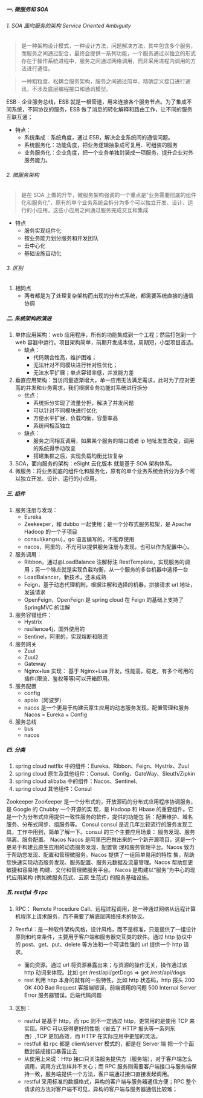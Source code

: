 ##### 一. 微服务和 SOA

###### 1. SOA 面向服务的架构 Service Oriented Ambiguity

> 是一种架构设计模式，一种设计方法，问题解决方法，其中包含多个服务，而服务之间通过配合，最终会提供一系列功能，一个服务通过以独立的形式存在于操作系统进程中，服务之间通过网络调用，而非采用进程内调用的方法进行通信。

> 一种粗粒度、松耦合服务架构，服务之间通过简单、精确定义接口进行通讯，不涉及底层编程接口和通讯模型。

ESB - 企业服务总线，ESB 就是一根管道，用来连接各个服务节点。为了集成不同系统，不同协议的服务，ESB 做了消息的转化解释和路由工作，让不同的服务互联互通；

- 特点：
  - 系统集成：系统角度，通过 ESB，解决企业系统间的通信问题。
  - 系统服务化：功能角度，把业务逻辑抽象成可复用、可组装的服务
  - 业务服务化：企业角度，把一个业务单独封装成一项服务，提升企业对外服务能力。

###### 2. 微服务架构

> 是在 SOA 上做的升华，微服务架构强调的一个重点是"业务需要彻底的组件化和服务化"，原有的单个业务系统会拆分为多个可以独立开发、设计、运行的小应用。这些小应用之间通过服务完成交互和集成

- 特点
  - 服务实现组件化
  - 按业务能力划分服务和开发团队
  - 去中心化
  - 基础设施自动化

###### 3. 区别

1. 相同点
   - 两者都是为了处理复杂架构而出现的分布式系统，都需要系统直接的通信协调

##### 二. 系统架构的演进

1. 单体应用架构：web 应用程序，所有的功能集成到一个工程；然后打包到一个 web 容器中运行。项目架构简单，前期开发成本低，周期短，小型项目首选。
   - 缺点：
     - 代码耦合性高，维护困难；
     - 无法针对不同模块进行针对性优化；
     - 无法水平扩展；单点容错率低，并发能力差
2. 垂直应用架构：当访问量逐渐增大，单一应用无法满足需求，此时为了应对更高的并发和业务需求，我们根据业务功能对系统进行拆分
   - 优点：
     - 系统拆分实现了流量分担，解决了并发问题
     - 可以针对不同模块进行优化
     - 方便水平扩展，负载均衡，容量率高
     - 系统间相互独立
   - 缺点：
     - 服务之间相互调用，如果某个服务的端口或者 ip 地址发生改变，调用的系统得手动改变
     - 搭建集群之后，实现负载均衡比较复杂
3. SOA，面向服务的架构：eSight 云化版本 就是基于 SOA 架构体系。
4. 微服务：将业务彻底的组件化和服务化，原有的单个业务系统会拆分为多个可以独立开发、设计、运行的小应用。

##### 三. 组件

1. 服务注册与发现：
   - Eureka
   - Zeekeeper，和 dubbo 一起使用；是一个分布式服务框架，是 Apache Hadoop 的一个子项目
   - consul(kangsu)，go 语言编写的，不推荐使用
   - nacos，阿里的，不光可以提供服务注册与发现，也可以作为配置中心。
2. 服务调用：
   - Ribbon，通过@LoadBalance 注解标注 RestTemplate，实现服务的调用；另一个特点就是实现负载均衡，从一个服务的多台机器中选择一台
   - LoadBalancer，新技术，还未成熟
   - Feign，基于动态代理机制，根据注解和选择的机器，拼接请求 url 地址，发送请求
   - OpenFeign，OpenFeign 是 spring cloud 在 Feign 的基础上支持了 SpringMVC 的注解
3. 服务容错组件：
   - Hystrix
   - resilience4j，国外使用的
   - Sentinel，阿里的，实现熔断和限流
4. 服务网关
   - Zuul
   - Zuul2
   - Gateway
   - Nginx+lua 实现： 基于 Nginx+Lua 开发，性能高，稳定，有多个可用的插件(限流、鉴权等等)可以开箱即用。
5. 服务配置
   - config
   - apolo（阿波罗）
   - nacos 是一个更易于构建云原生应用的动态服务发现，配置管理和服务 Nacos = Eureka + Config
6. 服务总线
   - bus
   - nacos

##### 四. 分类

1. spring cloud netflix 中的组件：Eureka、Ribbon、Feign、Hystrix、Zuul
2. spring cloud 原生及其他组件：Consul、Config、GateWay、Sleuth/Zipkin
3. spring cloud alibaba 中的组件：Nacos、Sentinel、
4. spring cloud 其他组件：Consul

Zookeeper
ZooKeeper 是一个分布式的，开放源码的分布式应用程序协调服务，是 Google 的 Chubby 一个开源的实
现，是 Hadoop 和 Hbase 的重要组件。它是一个为分布式应用提供一致性服务的软件，提供的功能包
括：配置维护、域名服务、分布式同步、组服务等。
Consul
consul 是近几年比较流行的服务发现工具，工作中用到，简单了解一下。consul 的三个主要应用场景：
服务发现、服务隔离、服务配置。
Nacos
Nacos 是阿里巴巴推出来的一个新开源项目，这是一个更易于构建云原生应用的动态服务发现、配置管
理和服务管理平台。Nacos 致力于帮助您发现、配置和管理微服务。Nacos 提供了一组简单易用的特性
集，帮助您快速实现动态服务发现、服务配置、服务元数据及流量管理。Nacos 帮助您更敏捷和容易地
构建、交付和管理微服务平台。 Nacos 是构建以“服务”为中心的现代应用架构 (例如微服务范式、云原
生范式) 的服务基础设施。

##### 五. restful 与 rpc

1. RPC： Remote Procedure Call、远程过程调用，是一种通过网络从远程计算机程序上请求服务，而不需要了解底层网络技术的协议。
2. Restful：是一种软件架构风格，设计风格，而不是标准，只是提供了一组设计原则和约束条件，主要用于客户端和服务器交互类的软件。通过 http 协议中的 post、get、put、delete 等方法和一个可读性强的 url 提供一个 http 请求。

   - 面向资源。通过 url 将资源暴露出来；与资源的操作无关，操作通过该 http 动词来体现。比如 get /rest/api/getDogs => get /rest/api/dogs
   - rest 利用 http 本身的就有的一些特性。比如 http 状态码，http 报头
     200 OK
     400 Bad Request 客服端错误，前端调用的问题
     500 Internal Server Error 服务器错误，后端代码问题

3. 区别：

   - restful 是基于 http。而 rpc 则不一定通过 http，更常用的是使用 TCP 来实现。RPC 可以获得更好的性能（省去了 HTTP 报头等一系列东西）,TCP 更加高效，而 HTTP 在实际应用中更加的灵活。
   - restfull 和 rpc 都是 client/server 模式的，都是在 Server 端 把一个个函数封装成接口暴露出去
   - 从使用上来说：Http 接口只关注服务提供方（服务端），对于客户端怎么调用，调用方式怎样并不关心；而 RPC 服务则需要客户端接口与服务端保持一致，服务端提供一个方法，客户端通过接口直接发起调用。
   - restful 采用标准的数据格式，异构的客户端与服务器通信方便；RPC 整个请求的方法对客户端不可见，异构的客户端与服务器通信比较难；
